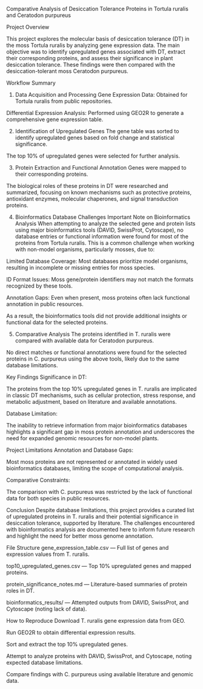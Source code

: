  Comparative Analysis of Desiccation Tolerance Proteins in Tortula ruralis and Ceratodon purpureus

 
Project Overview


This project explores the molecular basis of desiccation tolerance (DT) in the moss Tortula ruralis by analyzing gene expression data. The main objective was to identify upregulated genes associated with DT, extract their corresponding proteins, and assess their significance in plant desiccation tolerance. These findings were then compared with the desiccation-tolerant moss Ceratodon purpureus.

Workflow Summary
1. Data Acquisition and Processing
Gene Expression Data: Obtained for Tortula ruralis from public repositories.

Differential Expression Analysis: Performed using GEO2R to generate a comprehensive gene expression table.

2. Identification of Upregulated Genes
The gene table was sorted to identify upregulated genes based on fold change and statistical significance.

The top 10% of upregulated genes were selected for further analysis.

3. Protein Extraction and Functional Annotation
Genes were mapped to their corresponding proteins.

The biological roles of these proteins in DT were researched and summarized, focusing on known mechanisms such as protective proteins, antioxidant enzymes, molecular chaperones, and signal transduction proteins.

4. Bioinformatics Database Challenges
Important Note on Bioinformatics Analysis
When attempting to analyze the selected gene and protein lists using major bioinformatics tools (DAVID, SwissProt, Cytoscape), no database entries or functional information were found for most of the proteins from Tortula ruralis. This is a common challenge when working with non-model organisms, particularly mosses, due to:

Limited Database Coverage: Most databases prioritize model organisms, resulting in incomplete or missing entries for moss species.

ID Format Issues: Moss gene/protein identifiers may not match the formats recognized by these tools.

Annotation Gaps: Even when present, moss proteins often lack functional annotation in public resources.

As a result, the bioinformatics tools did not provide additional insights or functional data for the selected proteins.

5. Comparative Analysis
The proteins identified in T. ruralis were compared with available data for Ceratodon purpureus.

No direct matches or functional annotations were found for the selected proteins in C. purpureus using the above tools, likely due to the same database limitations.

Key Findings
Significance in DT:

The proteins from the top 10% upregulated genes in T. ruralis are implicated in classic DT mechanisms, such as cellular protection, stress response, and metabolic adjustment, based on literature and available annotations.

Database Limitation:

The inability to retrieve information from major bioinformatics databases highlights a significant gap in moss protein annotation and underscores the need for expanded genomic resources for non-model plants.

Project Limitations
Annotation and Database Gaps:

Most moss proteins are not represented or annotated in widely used bioinformatics databases, limiting the scope of computational analysis.

Comparative Constraints:

The comparison with C. purpureus was restricted by the lack of functional data for both species in public resources.

Conclusion
Despite database limitations, this project provides a curated list of upregulated proteins in T. ruralis and their potential significance in desiccation tolerance, supported by literature. The challenges encountered with bioinformatics analysis are documented here to inform future research and highlight the need for better moss genome annotation.

File Structure
gene_expression_table.csv — Full list of genes and expression values from T. ruralis.

top10_upregulated_genes.csv — Top 10% upregulated genes and mapped proteins.

protein_significance_notes.md — Literature-based summaries of protein roles in DT.

bioinformatics_results/ — Attempted outputs from DAVID, SwissProt, and Cytoscape (noting lack of data).

How to Reproduce
Download T. ruralis gene expression data from GEO.

Run GEO2R to obtain differential expression results.

Sort and extract the top 10% upregulated genes.

Attempt to analyze proteins with DAVID, SwissProt, and Cytoscape, noting expected database limitations.

Compare findings with C. purpureus using available literature and genomic data.
